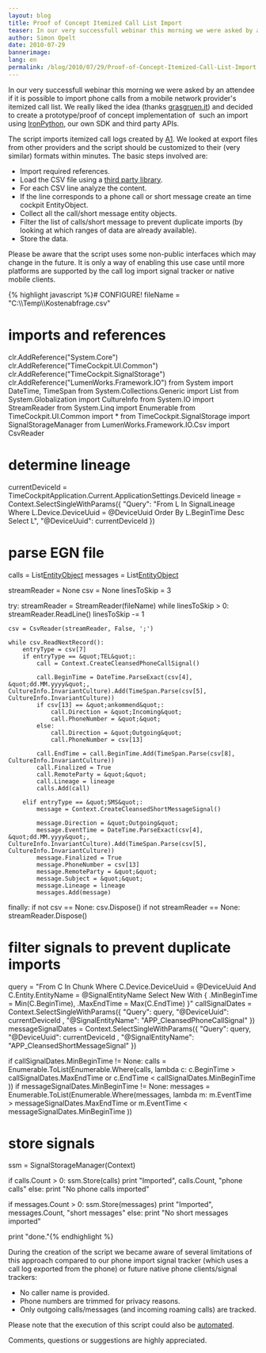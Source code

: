 ```yaml
---
layout: blog
title: Proof of Concept Itemized Call List Import
teaser: In our very successfull webinar this morning we were asked by an attendee if it is possible to import phone calls from a mobile network provider's itemized call list. We really liked the idea (thanks grasgruen.it) and decided to create a prototype/proof of concept implementation of  such an import using IronPython, our own SDK and third party APIs.
author: Simon Opelt
date: 2010-07-29
bannerimage: 
lang: en
permalink: /blog/2010/07/29/Proof-of-Concept-Itemized-Call-List-Import
---
```


<p xmlns="http://www.w3.org/1999/xhtml">In our very successfull webinar this morning we were asked by an attendee if it is possible to import phone calls from a mobile network provider's itemized call list. We really liked the idea (thanks <a href="http://grasgruen.it/" target="_blank">grasgruen.it</a>) and decided to create a prototype/proof of concept implementation of  such an import using <a href="http://ironpython.net/" target="_blank">IronPython</a>, our own SDK and third party APIs.</p><p xmlns="http://www.w3.org/1999/xhtml">The script imports itemized call logs created by <a href="http://www.a1.net/" target="_blank">A1</a>. We looked at export files from other providers and the script should be customized to their (very similar) formats within minutes. The basic steps involved are:</p><ul xmlns="http://www.w3.org/1999/xhtml">
  <li>Import required references.</li>
  <li>Load the CSV file using a <a href="http://www.codeproject.com/KB/database/CsvReader.aspx" target="_blank">third party library</a>.</li>
  <li>For each CSV line analyze the content.</li>
  <li>If the line corresponds to a phone call or short message create an time cockpit <span class="InlineCode">EntityObject</span>.</li>
  <li>Collect all the call/short message entity objects.</li>
  <li>Filter the list of calls/short message to prevent duplicate imports (by looking at which ranges of data are already available).</li>
  <li>Store the data.</li>
</ul><p class="InfoBox" xmlns="http://www.w3.org/1999/xhtml">Please be aware that the script uses some non-public interfaces which may change in the future. It is only a way of enabling this use case until more platforms are supported by the call log import signal tracker or native mobile clients.</p>{% highlight javascript %}# CONFIGURE!
fileName = &quot;C:\\Temp\\Kostenabfrage.csv&quot;

# imports and references
clr.AddReference(&quot;System.Core&quot;)
clr.AddReference(&quot;TimeCockpit.UI.Common&quot;)
clr.AddReference(&quot;TimeCockpit.SignalStorage&quot;)
clr.AddReference(&quot;LumenWorks.Framework.IO&quot;)
from System import DateTime, TimeSpan
from System.Collections.Generic import List
from System.Globalization import CultureInfo
from System.IO import StreamReader
from System.Linq import Enumerable
from TimeCockpit.UI.Common import *
from TimeCockpit.SignalStorage import SignalStorageManager
from LumenWorks.Framework.IO.Csv import CsvReader

# determine lineage
currentDeviceId = TimeCockpitApplication.Current.ApplicationSettings.DeviceId
lineage = Context.SelectSingleWithParams({ &quot;Query&quot;: &quot;From L In SignalLineage Where L.Device.DeviceUuid = @DeviceUuid Order By L.BeginTime Desc Select L&quot;, &quot;@DeviceUuid&quot;: currentDeviceId })

# parse EGN file
calls = List[EntityObject]()
messages = List[EntityObject]()

streamReader = None
csv = None
linesToSkip = 3

try:
    streamReader = StreamReader(fileName)
    while linesToSkip &gt; 0:
        streamReader.ReadLine()
        linesToSkip -= 1

    csv = CsvReader(streamReader, False, ';')

    while csv.ReadNextRecord():
        entryType = csv[7]
        if entryType == &quot;TEL&quot;:
            call = Context.CreateCleansedPhoneCallSignal()

            call.BeginTime = DateTime.ParseExact(csv[4], &quot;dd.MM.yyyy&quot;, CultureInfo.InvariantCulture).Add(TimeSpan.Parse(csv[5], CultureInfo.InvariantCulture))
            if csv[13] == &quot;ankommend&quot;:
                call.Direction = &quot;Incoming&quot;
                call.PhoneNumber = &quot;&quot;
            else:
                call.Direction = &quot;Outgoing&quot;
                call.PhoneNumber = csv[13]

            call.EndTime = call.BeginTime.Add(TimeSpan.Parse(csv[8], CultureInfo.InvariantCulture))
            call.Finalized = True
            call.RemoteParty = &quot;&quot;
            call.Lineage = lineage
            calls.Add(call)
            
        elif entryType == &quot;SMS&quot;:
            message = Context.CreateCleansedShortMessageSignal()

            message.Direction = &quot;Outgoing&quot;
            message.EventTime = DateTime.ParseExact(csv[4], &quot;dd.MM.yyyy&quot;, CultureInfo.InvariantCulture).Add(TimeSpan.Parse(csv[5], CultureInfo.InvariantCulture))
            message.Finalized = True
            message.PhoneNumber = csv[13]
            message.RemoteParty = &quot;&quot;
            message.Subject = &quot;&quot;
            message.Lineage = lineage
            messages.Add(message)

finally:
    if not csv == None:
        csv.Dispose()
    if not streamReader == None:
        streamReader.Dispose()

# filter signals to prevent duplicate imports
query = &quot;From C In Chunk Where C.Device.DeviceUuid = @DeviceUuid And C.Entity.EntityName = @SignalEntityName Select New With { .MinBeginTime = Min(C.BeginTime), .MaxEndTime = Max(C.EndTime) }&quot;
callSignalDates = Context.SelectSingleWithParams({ &quot;Query&quot;: query, &quot;@DeviceUuid&quot;: currentDeviceId , &quot;@SignalEntityName&quot;: &quot;APP_CleansedPhoneCallSignal&quot; })
messageSignalDates = Context.SelectSingleWithParams({ &quot;Query&quot;: query, &quot;@DeviceUuid&quot;: currentDeviceId , &quot;@SignalEntityName&quot;: &quot;APP_CleansedShortMessageSignal&quot; })

if callSignalDates.MinBeginTime != None:
    calls = Enumerable.ToList(Enumerable.Where(calls, lambda c: c.BeginTime &gt; callSignalDates.MaxEndTime or c.EndTime &lt; callSignalDates.MinBeginTime ))
if messageSignalDates.MinBeginTime != None:
    messages = Enumerable.ToList(Enumerable.Where(messages, lambda m: m.EventTime &gt; messageSignalDates.MaxEndTime or m.EventTime &lt; messageSignalDates.MinBeginTime ))

# store signals
ssm = SignalStorageManager(Context)

if calls.Count &gt; 0:
    ssm.Store(calls)
    print &quot;Imported&quot;, calls.Count, &quot;phone calls&quot;
else:
    print &quot;No phone calls imported&quot;

if messages.Count &gt; 0:
    ssm.Store(messages)
    print &quot;Imported&quot;, messages.Count, &quot;short messages&quot;
else:
    print &quot;No short messages imported&quot;

print &quot;done.&quot;{% endhighlight %}<p xmlns="http://www.w3.org/1999/xhtml">During the creation of the script we became aware of several limitations of this approach compared to our phone import signal tracker (which uses a call log exported from the phone) or future native phone clients/signal trackers:</p><ul xmlns="http://www.w3.org/1999/xhtml">
  <li>No caller name is provided.</li>
  <li>Phone numbers are trimmed for privacy reasons.</li>
  <li>Only outgoing calls/messages (and incoming roaming calls) are tracked.</li>
</ul><p xmlns="http://www.w3.org/1999/xhtml">Please note that the execution of this script could also be <a href="http://help.timecockpit.com/html/7c78b76a-2526-4408-accc-ccae19bbca45.htm" target="_blank">automated</a>.</p><p xmlns="http://www.w3.org/1999/xhtml">Comments, questions or suggestions are highly appreciated.</p>